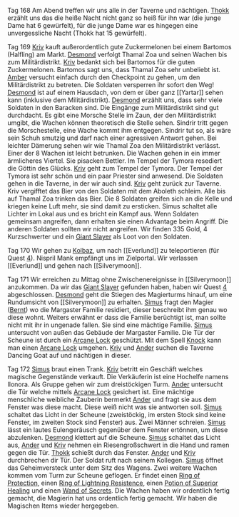 Tag 168
Am Abend treffen wir uns alle in der Taverne und nächtigen. [Thokk](Thokk.md) erzählt uns das die heiße Nacht nicht ganz so heiß für ihn war (die junge Dame hat 6 gewürfelt), für die junge Dame war es hingegen eine unvergessliche Nacht (Thokk hat 15 gewürfelt).

Tag 169
[Kriv](Kriv.md) kauft außerordentlich gute Zuckermelonen bei einem Bartomos (Halfling) am Markt. [Desmond](Desmond.md) verfolgt Thamal Zoa und seinen Wachen bis zum Militärdistrikt. [Kriv](Kriv.md) bedankt sich bei Bartomos für die guten Zuckermelonen. Bartomos sagt uns, dass Thamal Zoa sehr unbeliebt ist.
[Amber](Amber%20Ironfist.md) versucht einfach durch den Checkpoint zu gehen, um den Militärdistrikt zu betreten. Die Soldaten versperren ihr sofort den Weg! [Desmond](Desmond.md) ist auf einem Hausdach, von dem er über ganz [[Yartar]] sehen kann (inklusive dem Militärdistrikt). [Desmond](Desmond.md) erzählt uns, dass sehr viele Soldaten in den Baracken sind.
Die Eingänge zum Militärdistrikt sind gut durchdacht. Es gibt eine Morsche Stelle im Zaun, der den Militärdistrikt umgibt, die Wachen können theoretisch die Stelle sehen. Sindrir tritt gegen die Morschestelle, eine Wache kommt ihm entgegen. Sindrir tut so, als wäre sein Schuh smutzig und darf nach einer agressiven Antwort gehen.
Bei leichter Dämerung sehen wir wie Thamal Zoa den Militärdistrikt verlässt. Einer der 8 Wachen ist leicht betrunken. Die Wachen gehen in ein immer ärmlicheres Viertel. Sie pisacken Bettler.
Im Tempel der Tymora resediert die Göttin des Glücks. [Kriv](Kriv.md) geht zum Tempel der Tymora. Der Tempel der Tymora ist sehr schön und ein paar Priester sind anwesend.
Die Soldaten gehen in die Taverne, in der wir auch sind. [Kriv](Kriv.md) geht zurück zur Taverne. Kriv vergifftet das Bier von den Soldaten mit dem Aboleth schleim. Alle bis auf Thamal Zoa trinken das Bier. Die 8 Soldaten greifen sich an die Kelle und kriegen keine Luft mehr, sie sind damit zu ersticken. Simus schaltet alle Lichter im Lokal aus und es bricht ein Kampf aus. Wenn Soldaten gemeinsam angreifen, dann erhalten sie einen Advantage beim Angriff. Die anderen Soldaten sollten wir nicht angreifen. Wir finden 335 Gold, 4 Kurzschwerter und ein  [Giant Slayer](Giantslayer.md) als Loot von den Soldaten.

Tag 170
Wir gehen zu [Kolbaz](NPCs#Kolbaz), um nach [[Everlund]] zu teleportieren (für Quest [4](Quest%204.md)). Nispril Mank empfängt uns im Zielportal. Wir verlassen [[Everlund]] und gehen nach [[Silverymoon]].

Tag 171
Wir erreichen zu Mittag ohne Zwischenereignisse in [[Silverymoon]] anzukommen. Da wir das [Giant Slayer](Giantslayer.md) gefunden haben, haben wir Quest [4](Quest%204.md) abgeschlossen. [Desmond](Desmond.md) geht die Stiegen des Magierturms hinauf, um eine Rundumsicht von [[Silverymoon]] zu erhalten. [Simus](Simus.md) fragt den Magier ([Bernt](NPCs#Bernt)) wo die Margaster Familie residiert, dieser beschreibt ihm genau wo diese wohnt. Weiters erwähnt er dass die Familie berüchtigt ist, man sollte nicht mit ihr in ungenade fallen. Sie sind eine mächtige Familie.
[Simus](Simus.md) untersucht von außen das Gebäude der Margaster Familie. Die Tür der Scheune ist durch ein [Arcane Lock](https://www.dndbeyond.com/spells/2003-arcane-lock) geschützt. Mit dem Spell [Knock](https://www.dndbeyond.com/spells/2162-knock) kann man einen [Arcane Lock](https://www.dndbeyond.com/spells/2003-arcane-lock) umgehen.
[Kriv](Kriv.md) und [Ander](Ander%20Thorngage.md) suchen die Taverne Dancing Goat auf und nächtigen in dieser.

Tag 172
[Simus](Simus.md) braut einen Trank. [Kriv](Kriv.md) betritt ein Geschäft welches magische Gegenstände verkauft. Die Verkäuferin ist eine Hochelfe namens Ilonora.
Als Gruppe gehen wir zum dreistöckigen Turm. [Ander](Ander%20Thorngage.md) untersucht die Tür welche mittels [Arcane Lock](https://www.dndbeyond.com/spells/2003-arcane-lock) gesichert ist. Eine mächtige menschliche weibliche Zauberin bermerkt [Ander](Ander%20Thorngage.md) und fragt sie aus dem Fenster was diese macht. Diese weiß nicht was sie antworten soll.
[Simus](Simus.md) schaltet das Licht in der Scheune (zweistöckig, im ersten Stock sind keine Fenster, im zweiten Stock sind Fenster) aus. Zwei Männer schreien.
[Simus](Simus.md) lässt ein lautes Eulengeräusch gegenüber dem Fenster ertönnen, um diese abzulenken. [Desmond](Desmond.md) klettert auf die Scheune. [Simus](Simus.md) schaltet das Licht aus, [Ander](Ander%20Thorngage.md) und [Kriv](Kriv.md) nehmen ein Riesengroßschwert in die Hand und ramen gegen die Tür. [Thokk](Thokk.md) schießt durch das Fenster.  [Ander](Ander%20Thorngage.md) und [Kriv](Kriv.md) durchbrechen dir Tür. Der Soldat ruft nach seinem Kollegen. [Simus](Simus.md) öffnet das Geheimversteck unter dem Sitz des Wagens. Zwei weitere Wachen kommen vom Turm zur Scheune geflogen. Er findet einen [Ring of Protection](https://www.dndbeyond.com/magic-items/4726-ring-of-protection), einen [Ring of Lightning Resistence](https://www.dndbeyond.com/magic-items/5151-ring-of-lightning-resistance), einen [Potion of Superior Healing](https://www.dndbeyond.com/magic-items/5134-potion-of-healing-superior) und einen [Wand of Secrets](https://www.dndbeyond.com/magic-items/4797-wand-of-secrets). Die Wachen haben wir ordentlich fertig gemacht, die Magierin hat uns ordentlich fertig gemacht. Wir haben die Magischen Items wieder hergegeben.